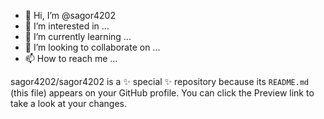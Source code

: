 


- 👋 Hi, I’m @sagor4202
- 👀 I’m interested in ...
- 🌱 I’m currently learning ...
- 💞️ I’m looking to collaborate on ...
- 📫 How to reach me ...


sagor4202/sagor4202 is a ✨ special ✨ repository because its `README.md` (this file) appears on your GitHub profile.
You can click the Preview link to take a look at your changes.

